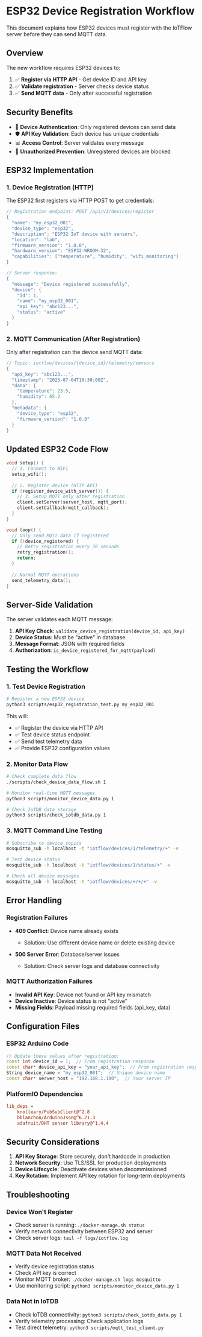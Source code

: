 # ESP32 Device Registration Workflow

This document explains how ESP32 devices must register with the IoTFlow server before they can send MQTT data.

## Overview

The new workflow requires ESP32 devices to:
1. ✅ **Register via HTTP API** - Get device ID and API key
2. ✅ **Validate registration** - Server checks device status  
3. ✅ **Send MQTT data** - Only after successful registration

## Security Benefits

- 🔐 **Device Authentication**: Only registered devices can send data
- 🛡️ **API Key Validation**: Each device has unique credentials
- 📊 **Access Control**: Server validates every message
- 🚫 **Unauthorized Prevention**: Unregistered devices are blocked

## ESP32 Implementation

### 1. Device Registration (HTTP)

The ESP32 first registers via HTTP POST to get credentials:

```cpp
// Registration endpoint: POST /api/v1/devices/register
{
  "name": "my_esp32_001",
  "device_type": "esp32", 
  "description": "ESP32 IoT device with sensors",
  "location": "lab",
  "firmware_version": "1.0.0",
  "hardware_version": "ESP32-WROOM-32",
  "capabilities": ["temperature", "humidity", "wifi_monitoring"]
}

// Server response:
{
  "message": "Device registered successfully",
  "device": {
    "id": 1,
    "name": "my_esp32_001", 
    "api_key": "abc123...",
    "status": "active"
  }
}
```

### 2. MQTT Communication (After Registration)

Only after registration can the device send MQTT data:

```cpp
// Topic: iotflow/devices/{device_id}/telemetry/sensors
{
  "api_key": "abc123...",
  "timestamp": "2025-07-04T10:30:00Z",
  "data": {
    "temperature": 23.5,
    "humidity": 65.2
  },
  "metadata": {
    "device_type": "esp32",
    "firmware_version": "1.0.0"
  }
}
```

## Updated ESP32 Code Flow

```cpp
void setup() {
  // 1. Connect to WiFi
  setup_wifi();
  
  // 2. Register device (HTTP API)
  if (register_device_with_server()) {
    // 3. Setup MQTT only after registration
    client.setServer(server_host, mqtt_port);
    client.setCallback(mqtt_callback);
  }
}

void loop() {
  // Only send MQTT data if registered
  if (!device_registered) {
    // Retry registration every 30 seconds
    retry_registration();
    return;
  }
  
  // Normal MQTT operations
  send_telemetry_data();
}
```

## Server-Side Validation

The server validates each MQTT message:

1. **API Key Check**: `validate_device_registration(device_id, api_key)`
2. **Device Status**: Must be "active" in database
3. **Message Format**: JSON with required fields
4. **Authorization**: `is_device_registered_for_mqtt(payload)`

## Testing the Workflow

### 1. Test Device Registration

```bash
# Register a new ESP32 device
python3 scripts/esp32_registration_test.py my_esp32_001
```

This will:
- ✅ Register the device via HTTP API
- ✅ Test device status endpoint
- ✅ Send test telemetry data
- ✅ Provide ESP32 configuration values

### 2. Monitor Data Flow

```bash
# Check complete data flow
./scripts/check_device_data_flow.sh 1

# Monitor real-time MQTT messages
python3 scripts/monitor_device_data.py 1

# Check IoTDB data storage
python3 scripts/check_iotdb_data.py 1
```

### 3. MQTT Command Line Testing

```bash
# Subscribe to device topics
mosquitto_sub -h localhost -t "iotflow/devices/1/telemetry/+" -v

# Test device status
mosquitto_sub -h localhost -t "iotflow/devices/1/status/+" -v

# Check all device messages
mosquitto_sub -h localhost -t "iotflow/devices/+/+/+" -v
```

## Error Handling

### Registration Failures

- **409 Conflict**: Device name already exists
  - Solution: Use different device name or delete existing device
  
- **500 Server Error**: Database/server issues
  - Solution: Check server logs and database connectivity

### MQTT Authorization Failures  

- **Invalid API Key**: Device not found or API key mismatch
- **Device Inactive**: Device status is not "active"
- **Missing Fields**: Payload missing required fields (api_key, data)

## Configuration Files

### ESP32 Arduino Code
```cpp
// Update these values after registration:
const int device_id = 1;  // From registration response
const char* device_api_key = "your_api_key";  // From registration response
String device_name = "my_esp32_001";  // Unique device name
const char* server_host = "192.168.1.100";  // Your server IP
```

### PlatformIO Dependencies
```ini
lib_deps = 
    knolleary/PubSubClient@^2.8
    bblanchon/ArduinoJson@^6.21.3
    adafruit/DHT sensor library@^1.4.4
```

## Security Considerations

1. **API Key Storage**: Store securely, don't hardcode in production
2. **Network Security**: Use TLS/SSL for production deployments  
3. **Device Lifecycle**: Deactivate devices when decommissioned
4. **Key Rotation**: Implement API key rotation for long-term deployments

## Troubleshooting

### Device Won't Register
- Check server is running: `./docker-manage.sh status`
- Verify network connectivity between ESP32 and server
- Check server logs: `tail -f logs/iotflow.log`

### MQTT Data Not Received
- Verify device registration status
- Check API key is correct
- Monitor MQTT broker: `./docker-manage.sh logs mosquitto`
- Use monitoring script: `python3 scripts/monitor_device_data.py 1`

### Data Not in IoTDB
- Check IoTDB connectivity: `python3 scripts/check_iotdb_data.py 1`
- Verify telemetry processing: Check application logs
- Test direct telemetry: `python3 scripts/mqtt_test_client.py`
